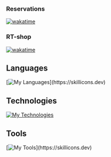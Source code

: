 ### Reservations

[![wakatime](https://wakatime.com/badge/user/3980be74-2864-4271-852e-6dee8c991902/project/039b2e65-77a9-47be-8c7b-33fa5ddd22a3.svg)](https://wakatime.com/badge/user/3980be74-2864-4271-852e-6dee8c991902/project/039b2e65-77a9-47be-8c7b-33fa5ddd22a3)

### RT-shop

[![wakatime](https://wakatime.com/badge/github/Orange4Broom/rt-shop.svg)](https://wakatime.com/badge/github/Orange4Broom/rt-shop)

## Languages

[![My Languages](https://skillicons.dev/icons?i=html,css,sass,js,ts,)](https://skillicons.dev)

## Technologies

[![My Technologies](https://skillicons.dev/icons?i=react,vite,nodejs,postgres,mysql,linux)](https://skillicons.dev)

## Tools

[![My Tools](https://skillicons.dev/icons?i=figma,ai,github,gitlab,git,vscode,codepen,stackoverflow,devto,docker,netlify,)](https://skillicons.dev)
